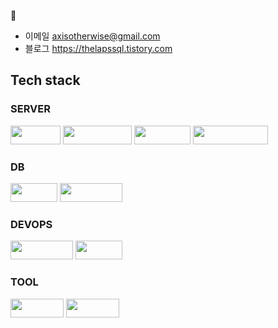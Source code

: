 💬  
  
- 이메일 axisotherwise@gmail.com  
- 블로그 https://thelapssql.tistory.com   
   
   
## Tech stack
### SERVER
<div>
<img src="https://img.shields.io/badge/Node.js-43853D?style=flat-square&logo=node.js&logoColor=white" alt="" width="80" height="30">
<img src="https://img.shields.io/badge/express.js-%23404d59.svg?style=flat-square&logo=express&logoColor=%2361DAFB" alt="" width="110" height="30" style="display: inline;">
<img src="https://img.shields.io/badge/GraphQl-E10098?style=flat-square&logo=graphql&logoColor=white" alt="" width="90" height="30" style="display: inline;">
<img src="https://img.shields.io/badge/Apollo%20GraphQL-311C87?&style=flat-square&logo=Apollo%20GraphQL&logoColor=white" alt="" width="120" height="30" style="display: inline;">
</div>

### DB  
<div> 
<img src="https://img.shields.io/badge/MySQL-005C84?style=flat-square&logo=mysql&logoColor=white" alt="" width="75" height="30" style="display: inline;">
<img src="https://img.shields.io/badge/Sequelize-52B0E7?style=flat-square&logo=Sequelize&logoColor=white" alt="" width="100" height="30" style="display: inline;">
</div>

### DEVOPS  
<div> 
<img src="https://img.shields.io/badge/Amazon_AWS-FF9900?style=flat-square&logo=amazonaws&logoColor=white" alt="" width="100" height="30" style="display: inline;">
<img src="https://img.shields.io/badge/nginx-%2509639.svg?style=flat-square&logo=nginx&logoColor=white" alt="" width="75" height="30" style="display: inline;">
</div>

### TOOL  
<div>
<img src="https://img.shields.io/badge/GitHub-100000?style=flat-square&logo=github&logoColor=white" alt="" width="85" height="30">
<img src="https://img.shields.io/badge/Slack-4A154B?style=flat-square&logo=slack&logoColor=white" alt="" width="85" height="30">
</div>  

